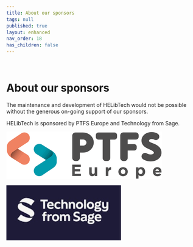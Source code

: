```yaml
---
title: About our sponsors
tags: null
published: true
layout: enhanced
nav_order: 18
has_children: false
---
```

![]()

# About our sponsors

The maintenance and development of HELibTech would not be possible without the generous on-going support of our sponsors. 

HELibTech is sponsored by PTFS Europe and Technology from Sage.

![](/assets/images/ptfs.png)



![](/assets/images/tehcnology-from-sage.jpg)
